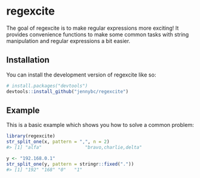 
# regexcite

<!-- badges: start -->
<!-- badges: end -->

The goal of regexcite is to  make regular expressions more exciting! It provides convenience functions to make some common tasks with string manipulation and regular expressions a bit easier.

## Installation

You can install the development version of regexcite like so:

``` r
# install.packages("devtools")
devtools::install_github("jennybc/regexcite")
```

## Example

This is a basic example which shows you how to solve a common problem:

``` r
library(regexcite)
str_split_one(x, pattern = ",", n = 2)
#> [1] "alfa"                "bravo,charlie,delta"

y <- "192.168.0.1"
str_split_one(y, pattern = stringr::fixed("."))
#> [1] "192" "168" "0"   "1"
```

